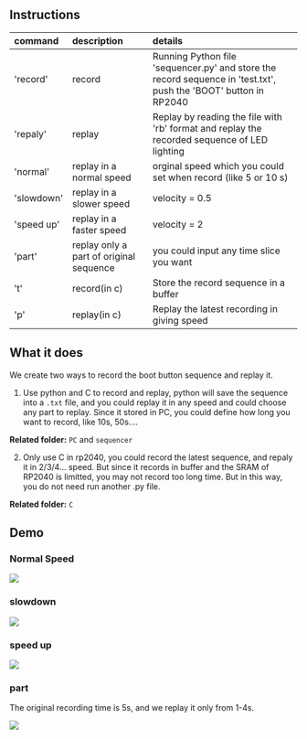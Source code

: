 ## Instructions
| command | description | details |
| :--| :--  |:-- |
| 'record' | record|Running Python file 'sequencer.py' and store the record sequence in 'test.txt', push the 'BOOT' button in RP2040|
| 'repaly' | replay|Replay by reading the file with 'rb' format and replay the recorded sequence of LED lighting|
| 'normal' | replay in a normal speed|orginal speed which you could set when record (like 5 or 10 s)|
| 'slowdown' | replay in a slower speed|velocity = 0.5|
| 'speed up' | replay in a faster speed|velocity = 2|
| 'part' | replay only a part of original sequence|you could input any time slice you want|
| 't' | record(in c)|Store the record sequence in a buffer|
| 'p' | replay(in c)|Replay the latest recording in giving speed|
## What it does
We create two ways to record the boot button sequence and replay it. 

1. Use python and C to record and replay, python will save the sequence into a `.txt` file, and you could replay it in any speed and could choose any part to replay. Since it stored in PC, you could define how long you want to record, like 10s, 50s....

**Related folder:** `PC` and `sequencer`

2. Only use C in rp2040, you could record the latest sequence, and repaly it in 2/3/4... speed. But since it records in buffer and the SRAM of RP2040 is limitted, you may not record too long time. But in this way, you do not need run another .py file.

**Related folder:** `C`

## Demo

### Normal Speed

![](https://github.com/anniepan8215/ESE519_lab2B/blob/main/Media/Normal_Speed.gif)

### slowdown
![](https://github.com/anniepan8215/ESE519_lab2B/blob/main/Media/Lower_Speed.gif)

### speed up

![](https://github.com/anniepan8215/ESE519_lab2B/blob/main/Media/Faster_Speed.gif)

### part

The original recording time is 5s, and we replay it only from 1-4s.

![](https://github.com/anniepan8215/ESE519_lab2B/blob/main/Media/Cut_Period.gif)
